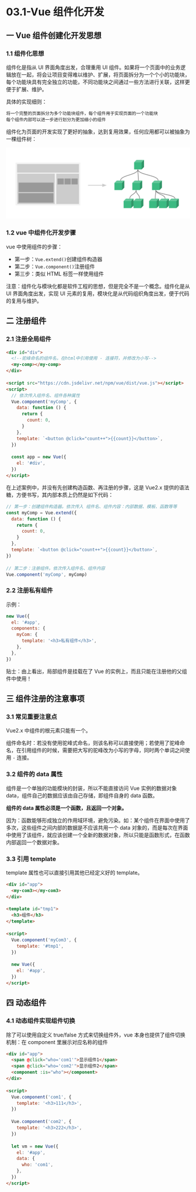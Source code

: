 # 03.1-Vue 组件化开发

## 一 Vue 组件创建化开发思想

### 1.1 组件化思想

组件化是指从 UI 界面角度出发，合理重用 UI 组件。如果将一个页面中的业务逻辑放在一起，将会让项目变得难以维护、扩展，将页面拆分为一个个小的功能块，每个功能块具有完全独立的功能，不同功能块之间通过一些方法进行关联，这样更便于扩展、维护。

具体的实现细则：

```txt
将一个完整的页面拆分为多个功能块组件，每个组件用于实现页面的一个功能块
每个组件内部可以进一步进行划分为更加细小的组件
```

组件化为页面的开发实现了更好的抽象，达到复用效果，任何应用都可以被抽象为一棵组件树：

![组价树](../../images/mvvm/vue-02.png)

### 1.2 vue 中组件化开发步骤

vue 中使用组件的步骤：

- 第一步：`Vue.extend()`创建组件构造器
- 第二步：`Vue.component()`注册组件
- 第三步：类似 HTML 标签一样使用组件

注意：组件化与模块化都是软件工程的思想，但是完全不是一个概念。组件化是从 UI 界面角度出发，实现 UI 元素的复用，模块化是从代码组织角度出发，便于代码的复用与维护。

## 二 注册组件

### 2.1 注册全局组件

```html
<div id="div">
  <!--驼峰命名的组件名，在html中引用使用 - 连接符，并修改为小写-->
  <my-comp></my-comp>
</div>

<script src="https://cdn.jsdelivr.net/npm/vue/dist/vue.js"></script>
<script>
  // 依次传入组件名、组件各种属性
  Vue.component('myComp', {
    data: function () {
      return {
        count: 0,
      }
    },
    template: `<button @click="count++">{{count}}</button>`,
  })

  const app = new Vue({
    el: '#div',
  })
</script>
```

在上述案例中，并没有先创建构造函数、再注册的步骤，这是 Vue2.x 提供的语法糖，方便书写，其内部本质上仍然是如下代码：

```js
// 第一步：创建组件构造器。依次传入 组件名、组件内容：内部数据、模板、函数等等
const myComp = Vue.extend({
  data: function () {
    return {
      count: 0,
    }
  },
  template: `<button @click="count++">{{count}}</button>`,
})

// 第二步：注册组件。依次传入组件名、组件内容
Vue.component('myComp', myComp)
```

### 2.2 注册私有组件

示例：

```js
new Vue({
  el: '#app',
  components: {
    myCom: {
      template: '<h3>私有组件</h3>',
    },
  },
})
```

贴士：由上看出，局部组件是挂载在了 Vue 的实例上，而且只能在注册他的父组件中使用！

## 三 组件注册的注意事项

### 3.1 常见重要注意点

Vue2.x 中组件的根元素只能有一个。

组件命名时：若没有使用驼峰式命名，则该名称可以直接使用；若使用了驼峰命名，在引用组件的时候，需要把大写的驼峰改为小写的字母，同时两个单词之间使用 `-` 连接。

### 3.2 组件的 data 属性

组件是一个单独的功能模块的封装，所以不能直接访问 Vue 实例的数据对象 data，组件自己的数据应该由自己存储，即组件自身的 data 函数。

**组件的 data 属性必须是一个函数，且返回一个对象。**

因为：函数能够形成独立的作用域环境，避免污染。如：某个组件在界面中使用了多次，这些组件之间内部的数据是不应该共用一个 data 对象的，而是每次在界面中使用了该组件，就应该创建一个全新的数据对象，所以只能是函数形式，在函数内部返回一个数据对象。

### 3.3 引用 template

template 属性也可以直接引用其他已经定义好的 template。

```html
<div id="app">
  <my-com3></my-com3>
</div>

<template id="tmp1">
  <h3>组件</h3>
</template>

<script>
  Vue.component('myCom3', {
    template: '#tmp1',
  })

  new Vue({
    el: '#app',
  })
</script>
```

## 四 动态组件

### 4.1 动态组件实现组件切换

除了可以使用自定义 true/false 方式来切换组件外，vue 本身也提供了组件切换机制：在 component 里展示对应名称的组件

```html
<div id="app">
  <span @click="who='com1'">显示组件1</span>
  <span @click="who='com2'">显示组件2</span>
  <component :is="who"></component>
</div>

<script>
  Vue.component('com1', {
    template: '<h3>111</h3>',
  })

  Vue.component('com2', {
    template: '<h3>222</h3>',
  })

  let vm = new Vue({
    el: '#app',
    data: {
      who: 'com1',
    },
  })
</script>
```

